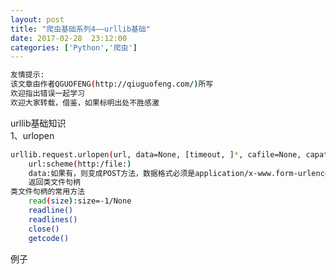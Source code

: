 ```yaml
---
layout: post
title: "爬虫基础系列4——urllib基础"
date: 2017-02-28  23:12:00
categories: ['Python','爬虫']
---
```

```bash
友情提示:
该文章由作者QGUOFENG(http://qiuguofeng.com/)所写
欢迎指出错误一起学习
欢迎大家转载，借鉴，如果标明出处不胜感激
```

urllib基础知识<br />
1、urlopen
```bash
urllib.request.urlopen(url, data=None, [timeout, ]*, cafile=None, capath=None, cadefault=False, context=None)
	url:scheme(http:/file:)
	data:如果有，则变成POST方法，数据格式必须是application/x-www.form-urlencoded
	返回类文件句柄
类文件句柄的常用方法
	read(size):size=-1/None
	readline()
	readlines()
	close()
	getcode()
```
例子
```bash
```

